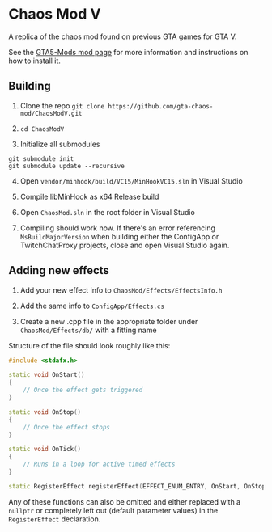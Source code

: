 # Chaos Mod V

A replica of the chaos mod found on previous GTA games for GTA V.

See the [GTA5-Mods mod page](https://www.gta5-mods.com/scripts/chaos-mod-v-beta) for more information and instructions on how to install it.

## Building

1. Clone the repo `git clone https://github.com/gta-chaos-mod/ChaosModV.git`

2. `cd ChaosModV`

3. Initialize all submodules

```
git submodule init
git submodule update --recursive
```

4. Open `vendor/minhook/build/VC15/MinHookVC15.sln` in Visual Studio

5. Compile libMinHook as x64 Release build

6. Open `ChaosMod.sln` in the root folder in Visual Studio

7. Compiling should work now. If there's an error referencing `MsBuildMajorVersion` when building either the ConfigApp or TwitchChatProxy projects, close and open Visual Studio again.

## Adding new effects

1. Add your new effect info to `ChaosMod/Effects/EffectsInfo.h`

2. Add the same info to `ConfigApp/Effects.cs`

3. Create a new .cpp file in the appropriate folder under `ChaosMod/Effects/db/` with a fitting name

Structure of the file should look roughly like this:

```cpp
#include <stdafx.h>

static void OnStart()
{
	// Once the effect gets triggered
}

static void OnStop()
{
	// Once the effect stops
}

static void OnTick()
{
	// Runs in a loop for active timed effects
}

static RegisterEffect registerEffect(EFFECT_ENUM_ENTRY, OnStart, OnStop, OnTick);
```

Any of these functions can also be omitted and either replaced with a `nullptr` or completely left out (default parameter values) in the `RegisterEffect` declaration.